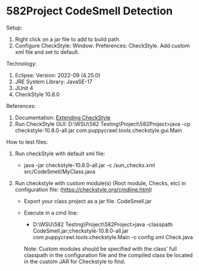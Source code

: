 # 582Project CodeSmell Detection

Setup:
1. Right click on a jar file to add to build path.
1. Configure CheckStyle: Window: Preferences: CheckStyle.  Add custom xml file and set to default.

Technology: 
1. Eclipse: Version: 2022-09 (4.25.0)
1. JRE System Library: JavaSE-17
1. JUnit 4
1. CheckStyle 10.8.0

References:
1. Documentation: [Extending CheckStyle](https://checkstyle.org/extending.html)
2. Run CheckStyle GUI:
	D:\WSU\582 Testing\Project\582Project>java -cp checkstyle-10.8.0-all.jar com.puppycrawl.tools.checkstyle.gui.Main 

How to test files:
	
1. Run checkStyle with default xml file:
	- java -jar checkstyle-10.8.0-all.jar -c /sun_checks.xml src/CodeSmell/MyClass.java 
           
1. Run checkstyle with custom module(s) (Root module, Checks, etc) in configuration file:
(https://checkstyle.org/cmdline.html)
	- Export your class project as a jar file.  CodeSmell.jar
	- Execute in a cmd line: 
	
		- D:\WSU\582 Testing\Project\582Project>java -classpath CodeSmell.jar;checkstyle-10.8.0-all.jar com.puppycrawl.tools.checkstyle.Main -c config.xml Check.java

		Note: Custom modules should be specified with the class' full classpath in the configuration file and the compiled class be located in the custom JAR for Checkstyle to find. 